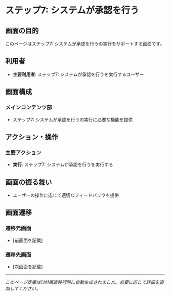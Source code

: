 # ステップ7: システムが承認を行う

## 画面の目的
このページはステップ7: システムが承認を行うの実行をサポートする画面です。

## 利用者
- **主要利用者**: ステップ7: システムが承認を行うを実行するユーザー

## 画面構成

### メインコンテンツ部
- ステップ7: システムが承認を行うの実行に必要な機能を提供

## アクション・操作

### 主要アクション
- **実行**: ステップ7: システムが承認を行うを実行する

## 画面の振る舞い
- ユーザーの操作に応じて適切なフィードバックを提供

## 画面遷移

### 遷移元画面
- [前画面を記載]

### 遷移先画面
- [次画面を記載]

---
*このページ定義は1対1構造移行時に自動生成されました。必要に応じて詳細を追加してください。*
